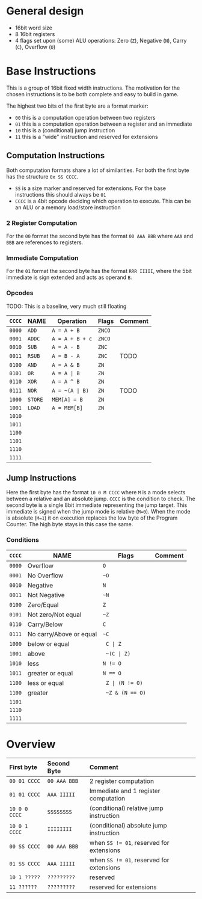 # General design

- 16bit word size
- 8 16bit registers
- 4 flags set upon (some) ALU operations: Zero (`Z`), Negative (`N`), Carry (`C`), Overflow (`O`)

# Base Instructions

This is a group of 16bit fixed width instructions. The motivation for the chosen instructions is to be both complete and
easy to build in game.

The highest two bits of the first byte are a format marker:

- `00` this is a computation operation between two registers
- `01` this is a computation operation between a register and an immediate
- `10` this is a (conditional) jump instruction
- `11` this is a "wide" instruction and reserved for extensions

## Computation Instructions

Both computation formats share a lot of similarities. For both the first byte has the structure `0x SS CCCC`.

- `SS` is a size marker and reserved for extensions. For the base instructions this should always be `01`
- `CCCC` is a 4bit opcode deciding which operation to execute. This can be an ALU or a memory load/store instruction

### 2 Register Computation

For the `00` format the second byte has the format `00 AAA BBB` where `AAA` and `BBB` are references to registers.

### Immediate Computation

For the `01` format the second byte has the format `RRR IIIII`, where the 5bit immediate is sign extended and acts as
operand `B`.

### Opcodes

TODO: This is a baseline, very much still floating

| `CCCC` | NAME    | Operation                      | Flags  | Comment |
|--------|---------|--------------------------------|--------|---------|
| `0000` | `ADD`   | `A = A + B`                    | `ZNCO` |         |
| `0001` | `ADDC`  | `A = A + B + c`                | `ZNCO` |         |
| `0010` | `SUB`   | `A = A - B`                    | `ZNC`  |         |
| `0011` | `RSUB`  | `A = B - A`                    | `ZNC`  | TODO    |
| `0100` | `AND`   | `A = A & B`                    | `ZN`   |         |
| `0101` | `OR`    | <code>A = A &#124; B</code>    | `ZN`   |         |
| `0110` | `XOR`   | `A = A ^ B`                    | `ZN`   |         |
| `0111` | `NOR`   | <code>A = ~(A &#124; B)</code> | `ZN`   | TODO    |
| `1000` | `STORE` | `MEM[A] = B`                   | `ZN`   |         |
| `1001` | `LOAD`  | `A = MEM[B]`                   | `ZN`   |         |
| `1010` |         |                                |        |         |
| `1011` |         |                                |        |         |
| `1100` |         |                                |        |         |
| `1101` |         |                                |        |         |
| `1110` |         |                                |        |         |
| `1111` |         |                                |        |         |

## Jump Instructions

Here the first byte has the format `10 0 M CCCC` where `M` is a mode selects between a relative and an absolute jump. `CCCC` is the condition to check. The second byte is a single 8bit immediate representing the jump target. This immediate is signed when the jump mode is relative (`M=0`). When the mode is absolute (`M=1`) it on execution replaces
the low byte of the Program Counter. The high byte stays in this case the same.

### Conditions


| `CCCC` | NAME                    | Flags                            | Comment |
|--------|-------------------------|----------------------------------|---------|
| `0000` | Overflow                | `O`                              |         |
| `0001` | No Overflow             | `~O`                             |         |
| `0010` | Negative                | `N`                              |         |
| `0011` | Not Negative            | `~N`                             |         |
| `0100` | Zero/Equal              | `Z`                              |         |
| `0101` | Not zero/Not equal      | `~Z`                             |         |
| `0110` | Carry/Below             | `C`                              |         |
| `0111` | No carry/Above or equal | `~C`                             |         |
| `1000` | below or equal          | <code> C &#124; Z</code>         |         |
| `1001` | above                   | <code> ~(C &#124; Z) </code>     |         |
| `1010` | less                    | `N != O`                         |         |
| `1011` | greater or equal        | `N == O`                         |         |
| `1100` | less or equal           | <code> Z &#124; (N != O) </code> |         |
| `1100` | greater                 | <code> ~Z &amp; (N == O) </code> |         |
| `1101` |                         |                                  |         |
| `1110` |                         |                                  |         |
| `1111` |                         |                                  |         |

# Overview

| First byte    | Second Byte  | Comment                                  |
|:--------------|:-------------|:-----------------------------------------|
| `00 01 CCCC`  | `00 AAA BBB` | 2 register computation                   |
| `01 01 CCCC`  | `AAA IIIII`  | Immediate and 1 register computation     |
| `10 0 0 CCCC` | `SSSSSSSS`   | (conditional) relative jump instruction  |
| `10 0 1 CCCC` | `IIIIIIII`   | (conditional) absolute jump instruction  |
| `00 SS CCCC`  | `00 AAA BBB` | when `SS != 01`, reserved for extensions |
| `01 SS CCCC`  | `AAA IIIII`  | when `SS != 01`, reserved for extensions |
| `10 1 ?????`  | `?????????`  | reserved                                 |
| `11 ??????`   | `?????????`  | reserved for extensions                  |


